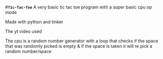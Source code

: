 #**`Tic-Tac-Toe`**
A very basic tic tac toe program with a super basic cpu op mode

Made with python and tinker

The yt video used

The cpu is a random number generator with a loop that checks if the space that was randomly 
picked is empty & if the space is taken it will re pick a random number/space